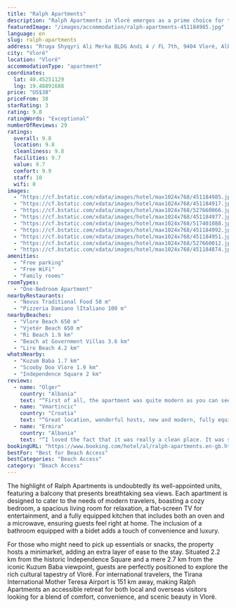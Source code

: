 ```yaml
---
title: "Ralph Apartments"
description: "Ralph Apartments in Vlorë emerges as a prime choice for travelers seeking modern comfort close to the Adriatic Sea's shimmering shores."
featuredImage: "/images/accommodation/ralph-apartments-451184985.jpg"
language: en
slug: ralph-apartments
address: "Rruga Shyqyri Ali Merka BLDG Andi 4 / FL 7th, 9404 Vlorë, Albania"
city: "Vlorë"
location: "Vlorë"
accommodationType: "apartment"
coordinates:
  lat: 40.45251129
  lng: 19.48891688
price: "US$38"
priceFrom: 38
starRating: 3
rating: 9.8
ratingWords: "Exceptional"
numberOfReviews: 29
ratings:
  overall: 9.8
  location: 9.8
  cleanliness: 9.8
  facilities: 9.7
  value: 9.7
  comfort: 9.9
  staff: 10
  wifi: 0
images:
  - "https://cf.bstatic.com/xdata/images/hotel/max1024x768/451184985.jpg?k=22952dd02d000cbd0897174a41b3452bb9ef099637fc6a0d6f22766353b72d75&o=&hp=1"
  - "https://cf.bstatic.com/xdata/images/hotel/max1024x768/451184917.jpg?k=094db85cf7df21877e238b910a457d08d593b51e5a9187e73354e0242cf0a688&o=&hp=1"
  - "https://cf.bstatic.com/xdata/images/hotel/max1024x768/527660066.jpg?k=c290413b598131c9df2e8fff0cbefa745036f1c0220a2d902cf6921051e88d3e&o=&hp=1"
  - "https://cf.bstatic.com/xdata/images/hotel/max1024x768/451184977.jpg?k=1a9704f18965e1310aaa12beb460d15e4ed34ce0af8905035396849869c79163&o=&hp=1"
  - "https://cf.bstatic.com/xdata/images/hotel/max1024x768/517401088.jpg?k=cfc3c595a4173aa16ed4873c2d0a87db1d673e50d5d51535de8f78fa9ab16f03&o=&hp=1"
  - "https://cf.bstatic.com/xdata/images/hotel/max1024x768/451184992.jpg?k=2585ce5b2d88736c22af045e62fbad25c3788bfcecca7c25edf78a7653ad76b3&o=&hp=1"
  - "https://cf.bstatic.com/xdata/images/hotel/max1024x768/451184951.jpg?k=e8187f8d63868909177e4bfcc53eb6680c5c3b9f79ca1d50cbdbf9bc05007d18&o=&hp=1"
  - "https://cf.bstatic.com/xdata/images/hotel/max1024x768/527660012.jpg?k=5de20bed9ebfd1a1be2f661acacbb1ea3dd5b7b49a9d39cdbe526aa1bf322e76&o=&hp=1"
  - "https://cf.bstatic.com/xdata/images/hotel/max1024x768/451184874.jpg?k=84eca05cf5cf9ec0f701703a50c2701f7033e1599b09b65a7a2a6c94cd7dd4b3&o=&hp=1"
amenities:
  - "Free parking"
  - "Free WiFi"
  - "Family rooms"
roomTypes:
  - "One-Bedroom Apartment"
nearbyRestaurants:
  - "Novus Traditional Food 50 m"
  - "Pizzeria Damiano lItaliano 100 m"
nearbyBeaches:
  - "Vlore Beach 650 m"
  - "Vjetër Beach 650 m"
  - "Ri Beach 1.9 km"
  - "Beach at Government Villas 3.6 km"
  - "Liro Beach 4.2 km"
whatsNearby:
  - "Kuzum Baba 1.7 km"
  - "Scooby Doo Vlore 1.9 km"
  - "Independence Square 2 km"
reviews:
  - name: "Olger"
    country: "Albania"
    text: "“First of all, the apartment was quite modern as you can see by the photos. It has all the necessary equipments and you can stay perfectly like home. The location was very good. In two minutes you are at Lungomare with a spectacular view. All the...”"
  - name: "Vmartincic"
    country: "Croatia"
    text: "“Great location, wonderful hosts, new and modern, fully equipped, private parking”"
  - name: "Ermira"
    country: "Albania"
    text: "“I loved the fact that it was really a clean place. It was situated in a very good area. The host was very friendly and helpful.”"
bookingURL: "https://www.booking.com/hotel/al/ralph-apartments.en-gb.html?aid=8035640"
bestFor: "Best for Beach Access"
bestCategories: "Beach Access"
category: "Beach Access"
---
```


The highlight of Ralph Apartments is undoubtedly its well-appointed units, featuring a balcony that presents breathtaking sea views. Each apartment is designed to cater to the needs of modern travelers, boasting a cozy bedroom, a spacious living room for relaxation, a flat-screen TV for entertainment, and a fully equipped kitchen that includes both an oven and a microwave, ensuring guests feel right at home. The inclusion of a bathroom equipped with a bidet adds a touch of convenience and luxury.

For those who might need to pick up essentials or snacks, the property hosts a minimarket, adding an extra layer of ease to the stay. Situated 2.2 km from the historic Independence Square and a mere 2.7 km from the iconic Kuzum Baba viewpoint, guests are perfectly positioned to explore the rich cultural tapestry of Vlorë. For international travelers, the Tirana International Mother Teresa Airport is 151 km away, making Ralph Apartments an accessible retreat for both local and overseas visitors looking for a blend of comfort, convenience, and scenic beauty in Vlorë.